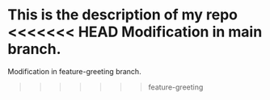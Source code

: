 This is the description of my repo
<<<<<<< HEAD
 Modification in main branch.
=======
 Modification in feature-greeting branch.
>>>>>>> feature-greeting
 